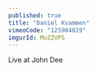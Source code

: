 ```yaml
---
published: true
title: "Daniel Kvammen"
vimeoCode: "125984829"
imgurId: MuZZVPS
---
```


Live at John Dee